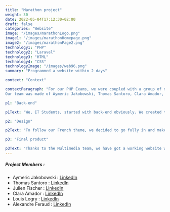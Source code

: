 ```yaml
---
title: "Marathon project"
weight: 30
date: 2022-05-04T17:12:30+02:00
draft: false
categories: "Website"
image: "/images/marathonLogo.png"
image1: "/images/marathonHomepage.png"
image2: "/images/marathonPage2.png"
technology1: "PHP"
technology2: "Laravel"
technology3: "HTML"
technology4: "CSS"
technologyImage: "/images/web96.png"
summary: "Programmed a website within 2 days"

context: "Context"

contextParagraph: "For our PHP Exams, we were coupled with a group of multimedia students to make a website within 34 hours. The default theme was 'Numerical Art', so we chose 'French Numerical Art' for our website. We had to think about everything: The logo, the front/back ...
Our team was made of Aymeric Jakobowski, Thomas Santoro, Clara Amador, Julien Fischer, Louis Legry, Alexandre Feraud and myself."

p1: "Back-end"

p1Text: "We, IT Students, started with back-end obviously. We created the CRUD of our canvas and made every feature we were asked to do, like sorting the canvas, the authors, allowing the logged in users to like canvas and so on. Furthermore, every logged in user can leave comments under canvas, and even post theirs in the community room."

p2: "Design"

p2Text: "To follow our French theme, we decided to go fully in and make it obvious that our website was primary destined to the French audience: Our logo contains the French flag in it, and we based our website on the French metro. Indeed, when you get on the homepage, you can see a metro that moves forward, and when you click on 'visit the exhibition' you get to see that metro a bit bigger as well as a few metro stops which lead to a themed room of our exhibition, just like 3D, or IA."

p3: "Final product"

p3Text: "Thanks to the Multimedia team, we have got a working website which looks great and contains a beautiful art gallery that follows the themes given. The website was not polished as we only had 34 hours, but the functionalities are there and the core of the design as well. Compared to some other groups, I'm convinced that we did a great job. To finish, I would like to thank my six team mates as it was really hard but we managed to pull through, and I am so proud of the final product."
---
```


##### Project Members :
- Aymeric Jakobowski : [LinkedIn](https://www.linkedin.com/in/aymeric-jakobowski/)
- Thomas Santoro : [LinkedIn](https://www.linkedin.com/in/thomas-santoro/)
- Julien Fischer : [LinkedIn](https://www.linkedin.com/in/julienfischer777/)
- Clara Amador : [LinkedIn](https://www.linkedin.com/in/clara-amador-490a91237/)
- Louis Legry : [LinkedIn](https://www.linkedin.com/in/louis-legry-426436239/)
- Alexandre Feraud : [LinkedIn](https://www.linkedin.com/in/alexandre-feraud-a81893143/)
